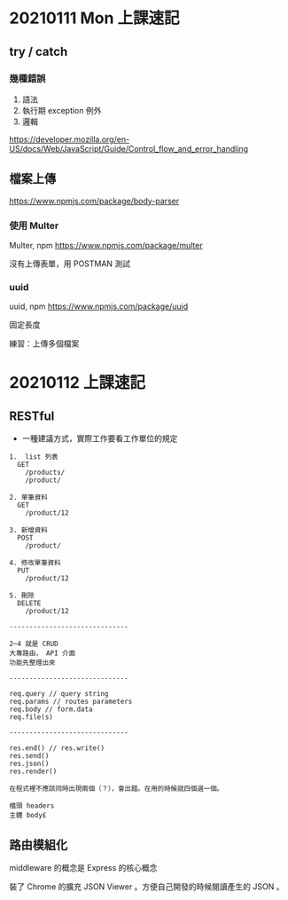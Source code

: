 # 20210111 Mon 上課速記

## try / catch

### 幾種錯誤

1. 語法
2. 執行期 exception 例外
3. 邏輯

https://developer.mozilla.org/en-US/docs/Web/JavaScript/Guide/Control_flow_and_error_handling

## 檔案上傳

https://www.npmjs.com/package/body-parser

### 使用 Multer

Multer, npm
https://www.npmjs.com/package/multer

沒有上傳表單，用 POSTMAN 測試

### uuid

uuid, npm
https://www.npmjs.com/package/uuid

固定長度

練習：上傳多個檔案

# 20210112 上課速記

## RESTful

- 一種建議方式，實際工作要看工作單位的規定

```
1.  list 列表
  GET
    /products/
    /product/

2. 單筆資料
  GET
    /product/12

3. 新增資料
  POST
    /product/

4. 修改單筆資料
  PUT
    /product/12

5. 刪除
  DELETE
    /product/12

------------------------------

2~4 就是 CRUD
大專路由， API 介面
功能先整理出來

------------------------------

req.query // query string
req.params // routes parameters
req.body // form.data
req.file(s)

------------------------------

res.end() // res.write()
res.send()
res.json()
res.render()

在程式裡不應該同時出現兩個（？），會出錯。在用的時候就四個選一個。

檔頭 headers
主體 body£

```

## 路由模組化

middleware 的概念是 Express 的核心概念

裝了 Chrome 的擴充 JSON Viewer 。方便自己開發的時候閱讀產生的 JSON 。

